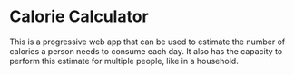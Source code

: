 # Calorie Calculator

This is a progressive web app that can be used to estimate the number of calories a person needs to consume each day. It also has the capacity to perform this estimate for multiple people, like in a household.